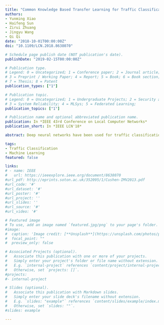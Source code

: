 ```yaml
---
title: "Common Knowledge Based Transfer Learning for Traffic Classification"
authors:
- Yunming Xiao
- Haifeng Sun
- Zirui Zhuang
- Jingyu Wang
- Qi Qi
date: "2018-10-01T00:00:00Z"
doi: "10.1109/LCN.2018.8638070"

# Schedule page publish date (NOT publication's date).
publishDate: "2019-02-15T00:00:00Z"

# Publication type.
# Legend: 0 = Uncategorized; 1 = Conference paper; 2 = Journal article;
# 3 = Preprint / Working Paper; 4 = Report; 5 = Book; 6 = Book section;
# 7 = Thesis; 8 = Patent
publication_types: ["1"]

# Publication topic.
# Legend: 0 = Uncategorized; 1 = Undergraduate Projects; 2 = Security and Privacy;
# 3 = System Reliability; 4 = MLSys; 5 = Federated Learning; 
publication_topics: ["1"]

# Publication name and optional abbreviated publication name.
publication: In *IEEE 43rd Conference on Local Computer Networks*
publication_short: In *IEEE LCN'18*

abstract: Deep neural networks have been used for traffic classification, and promising results are obtained. However, most previous work confined to one specific classification task and restricted the classifiers potential performance and applications. As the traffic flows can be labeled from different perspectives, the performance of the classifier might be improved by exploring more meaningful latent features. For this purpose, we adopted a multi-output DNN model that simultaneously learns different traffic classification tasks. The common knowledge of traffic is exploited by the synergy among the tasks and boosts the individual performances of the tasks. Experiments show that this structure has the potential to meet new future demands and achieve the classification with advanced speeds and fair accuracies. Yet, due to the heavy training cost, the neural networks, though achieving good performance, are hard to implement in the real environment. We further show that few-shot learning could be a viable approach.

tags:
- Traffic Classification
- Machine Learning
featured: false

links:
# - name: IEEE
#   url: https://ieeexplore.ieee.org/document/8638070
#url_pdf: http://eprints.soton.ac.uk/352095/1/Cushen-IMV2013.pdf
#url_code: '#'
#url_dataset: '#'
#url_poster: '#'
#url_project: ''
#url_slides: ''
#url_source: '#'
#url_video: '#'

# Featured image
# To use, add an image named `featured.jpg/png` to your page's folder. 
#image:
#  caption: 'Image credit: [**Unsplash**](https://unsplash.com/photos/pLCdAaMFLTE)'
#  focal_point: ""
#  preview_only: false

# Associated Projects (optional).
#   Associate this publication with one or more of your projects.
#   Simply enter your project's folder or file name without extension.
#   E.g. `internal-project` references `content/project/internal-project/index.md`.
#   Otherwise, set `projects: []`.
#projects:
#- internal-project

# Slides (optional).
#   Associate this publication with Markdown slides.
#   Simply enter your slide deck's filename without extension.
#   E.g. `slides: "example"` references `content/slides/example/index.md`.
#   Otherwise, set `slides: ""`.
#slides: example

---
```

